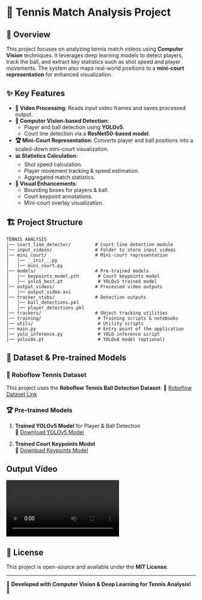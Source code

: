 # 🎾 Tennis Match Analysis Project

## 📌 Overview
This project focuses on analyzing tennis match videos using **Computer Vision** techniques. It leverages deep learning models to detect players, track the ball, and extract key statistics such as shot speed and player movements. The system also maps real-world positions to a **mini-court representation** for enhanced visualization.

## ✨ Key Features
- **🎥 Video Processing**: Reads input video frames and saves processed output.
- **🤖 Computer Vision-based Detection**:
  - Player and ball detection using **YOLOv5**.
  - Court line detection via a **ResNet50-based model**.
- **🏆 Mini-Court Representation**: Converts player and ball positions into a scaled-down mini-court visualization.
- **📊 Statistics Calculation**:
  - Shot speed calculation.
  - Player movement tracking & speed estimation.
  - Aggregated match statistics.
- **📌 Visual Enhancements**:
  - Bounding boxes for players & ball.
  - Court keypoint annotations.
  - Mini-court overlay visualization.

## 🏗️ Project Structure
```
TENNIS ANALYSIS
│── court_line_detector/         # Court line detection module
│── input_videos/                # Folder to store input videos
│── mini_court/                  # Mini-court representation
│   │── __init__.py
│   │── mini_court.py
│── models/                      # Pre-trained models
│   │── keypoints_model.pth       # Court keypoints model
│   │── yolo5_best.pt             # YOLOv5 trained model
│── output_videos/               # Processed video outputs
│   │── output_video.avi
│── tracker_stubs/               # Detection outputs
│   │── ball_detections.pkl
│   │── player_detections.pkl
│── trackers/                    # Object tracking utilities
│── training/                     # Training scripts & notebooks
│── utils/                        # Utility scripts
│── main.py                       # Entry point of the application
│── yolo_inference.py             # YOLO inference script
│── yolov8x.pt                    # YOLOv8 model (optional)
```


## 📂 Dataset & Pre-trained Models
### 🎾 Roboflow Tennis Dataset
This project uses the **Roboflow Tennis Ball Detection Dataset**:
🔗 [Roboflow Dataset Link](https://universe.roboflow.com/viren-dhanwani/tennis-ball-detection)

### 🏆 Pre-trained Models
1. **Trained YOLOv5 Model** for Player & Ball Detection  
   🔗 [Download YOLOv5 Model](https://drive.google.com/file/d/1UZwiG1jkWgce9lNhxJ2L0NVjX1vGM05U/view?usp=sharing)

2. **Trained Court Keypoints Model**  
   🔗 [Download Keypoints Model](https://drive.google.com/file/d/1QrTOF1ToQ4plsSZbkBs3zOLkVt3MBlta/view?usp=sharing)

## Output Video  
![Output Video](output_videos/output_video.mp4)



## 📜 License
This project is open-source and available under the **MIT License**.

---
🚀 **Developed with Computer Vision & Deep Learning for Tennis Analysis!** 🎾

